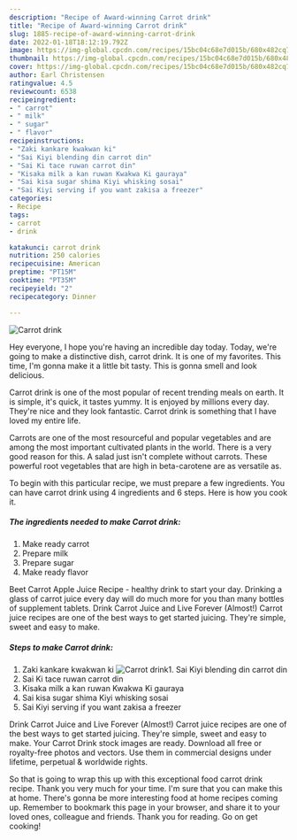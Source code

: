 ```yaml
---
description: "Recipe of Award-winning Carrot drink"
title: "Recipe of Award-winning Carrot drink"
slug: 1885-recipe-of-award-winning-carrot-drink
date: 2022-01-18T18:12:19.792Z
image: https://img-global.cpcdn.com/recipes/15bc04c68e7d015b/680x482cq70/carrot-drink-recipe-main-photo.jpg
thumbnail: https://img-global.cpcdn.com/recipes/15bc04c68e7d015b/680x482cq70/carrot-drink-recipe-main-photo.jpg
cover: https://img-global.cpcdn.com/recipes/15bc04c68e7d015b/680x482cq70/carrot-drink-recipe-main-photo.jpg
author: Earl Christensen
ratingvalue: 4.5
reviewcount: 6538
recipeingredient:
- " carrot"
- " milk"
- " sugar"
- " flavor"
recipeinstructions:
- "Zaki kankare kwakwan ki"
- "Sai Kiyi blending din carrot din"
- "Sai Ki tace ruwan carrot din"
- "Kisaka milk a kan ruwan Kwakwa Ki gauraya"
- "Sai kisa sugar shima Kiyi whisking sosai"
- "Sai Kiyi serving if you want zakisa a freezer"
categories:
- Recipe
tags:
- carrot
- drink

katakunci: carrot drink 
nutrition: 250 calories
recipecuisine: American
preptime: "PT15M"
cooktime: "PT35M"
recipeyield: "2"
recipecategory: Dinner

---
```



![Carrot drink](https://img-global.cpcdn.com/recipes/15bc04c68e7d015b/680x482cq70/carrot-drink-recipe-main-photo.jpg)

Hey everyone, I hope you're having an incredible day today. Today, we're going to make a distinctive dish, carrot drink. It is one of my favorites. This time, I'm gonna make it a little bit tasty. This is gonna smell and look delicious.

Carrot drink is one of the most popular of recent trending meals on earth. It is simple, it's quick, it tastes yummy. It is enjoyed by millions every day. They're nice and they look fantastic. Carrot drink is something that I have loved my entire life.

Carrots are one of the most resourceful and popular vegetables and are among the most important cultivated plants in the world. There is a very good reason for this. A salad just isn't complete without carrots. These powerful root vegetables that are high in beta-carotene are as versatile as.


To begin with this particular recipe, we must prepare a few ingredients. You can have carrot drink using 4 ingredients and 6 steps. Here is how you cook it.

<!--inarticleads1-->

##### The ingredients needed to make Carrot drink:

1. Make ready  carrot
1. Prepare  milk
1. Prepare  sugar
1. Make ready  flavor


Beet Carrot Apple Juice Recipe - healthy drink to start your day. Drinking a glass of carrot juice every day will do much more for you than many bottles of supplement tablets. Drink Carrot Juice and Live Forever (Almost!) Carrot juice recipes are one of the best ways to get started juicing. They're simple, sweet and easy to make. 

<!--inarticleads2-->

##### Steps to make Carrot drink:

1. Zaki kankare kwakwan ki
<img src="https://img-global.cpcdn.com/steps/e6401fbc0d3c66ae/160x128cq70/carrot-drink-recipe-step-1-photo.jpg" alt="Carrot drink">1. Sai Kiyi blending din carrot din
1. Sai Ki tace ruwan carrot din
1. Kisaka milk a kan ruwan Kwakwa Ki gauraya
1. Sai kisa sugar shima Kiyi whisking sosai
1. Sai Kiyi serving if you want zakisa a freezer


Drink Carrot Juice and Live Forever (Almost!) Carrot juice recipes are one of the best ways to get started juicing. They're simple, sweet and easy to make. Your Carrot Drink stock images are ready. Download all free or royalty-free photos and vectors. Use them in commercial designs under lifetime, perpetual & worldwide rights. 

So that is going to wrap this up with this exceptional food carrot drink recipe. Thank you very much for your time. I'm sure that you can make this at home. There's gonna be more interesting food at home recipes coming up. Remember to bookmark this page in your browser, and share it to your loved ones, colleague and friends. Thank you for reading. Go on get cooking!

